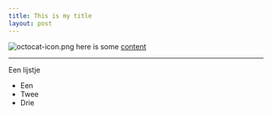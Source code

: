 ```yaml
---
title: This is my title
layout: post
---
```

![octocat-icon.png](https://raw.githubusercontent.com/karabinier/TestCms/gh-pages/images/octocat-icon.png) here is some [content](http://www.google.be)


-----

Een lijstje
* Een
* Twee
* Drie
